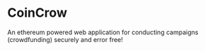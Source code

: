 # CoinCrow
An ethereum powered web application for conducting campaigns (crowdfunding) securely and error free!
